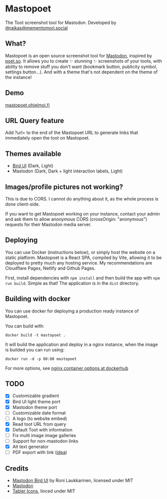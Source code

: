 # Mastopoet

The Toot screenshot tool for Mastodon. Developed by [@raikas@mementomori.social](https://mementomori.social/@raikas)

## What?

Mastopoet is an open source screenshot tool for [Mastodon](https://joinmastodon.org), inspired by [poet.so](https://poet.so).
It allows you to create ✨ stunning ✨ screenshots of your toots, with ability to remove stuff you don't want (bookmark button, publicity symbol, settings button...). And with a theme that's not dependent on the theme of the instance!

## Demo

[mastopoet.ohjelmoi.fi](https://mastopoet.ohjelmoi.fi)

## URL Query feature

Add ?url=<toot url> to the end of the Mastopoet URL to generate links that immediately open the toot on Mastopoet.

## Themes available

- [Bird UI](https://github.com/ronilaukkarinen/mastodon-bird-ui) (Dark, Light)
- Mastodon (Dark, Dark + light interaction labels, Light)

## Images/profile pictures not working?

This is due to CORS. I cannot do anything about it, as the whole process is done client-side.

If you want to get Mastopoet working on your instance, contact your admin and ask them to allow anonymous CORS (crossOrigin: "anonymous") requests for their Mastodon media server.

## Deploying

You can use Docker (instructions below), or simply host the website on a static platform. Mastopoet is a React SPA, compiled by Vite, allowing it to be deployed to pretty much any hosting service. My recommendations are Cloudflare Pages, Netlify and Github Pages.

First, install dependencies with `npm install` and then build the app with `npm run build`. Simple as that! The application is in the `dist` directory.

## Building with docker

You can use docker for deploying a production ready instance of Mastopoet.

You can build with:

```console
docker build -t mastopoet .
```

It will build the application and deploy in a nginx instance, when the image is builded you can run using:

```console
docker run -d -p 80:80 mastopoet
```

For more options, see [nginx container options at dockerhub](https://hub.docker.com/_/nginx)

## TODO

- [x] Customizable gradient
- [x] Bird UI light theme port
- [x] Mastodon theme port
- [ ] Customizable date format
- [ ] A logo (to website embed)
- [x] Read toot URL from query
- [x] Default Toot with information
- [ ] Fix multi image image galleries
- [ ] Support for non-mastodon links
- [x] Alt text generator
- [ ] PDF export with link ([idea](https://mementomori.social/@JMTee@mstdn.social/110790253659999588))

## Credits

- [Mastodon Bird UI](https://github.com/ronilaukkarinen/mastodon-bird-ui/) by Roni Laukkarinen, licensed under MIT
- [Mastodon](https://github.com/mastodon/mastodon)
- [Tabler Icons](https://tabler-icons.io), linced under MIT
